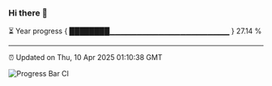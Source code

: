 ### Hi there 👋

⏳ Year progress { ████████▁▁▁▁▁▁▁▁▁▁▁▁▁▁▁▁▁▁▁▁▁▁ } 27.14 %

---

⏰ Updated on Thu, 10 Apr 2025 01:10:38 GMT

![Progress Bar CI](https://github.com/liununu/liununu/workflows/Progress%20Bar%20CI/badge.svg)
